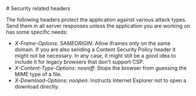 # Security related headers

The following headers protect the application against various attack types. Send them in all server responses unless the application you are working on has some specific needs:

- _X-Frame-Options: SAMEORIGIN_: Allow iframes only on the same domain. If you are also sending a Content Security Policy header it might not be necessary. In any case, it might still be a good idea to include it for legacy browsers that don't support CSP.
- _X-Content-Type-Options: nosniff_: Stops the browser from guessing the MIME type of a file.
- _X-Download-Options: noopen_: Instructs Internet Explorer not to open a download directly.
